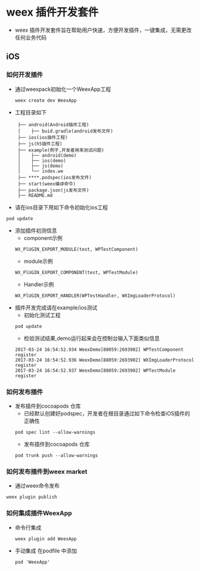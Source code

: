# weex 插件开发套件
- weex 插件开发套件旨在帮助用户快速，方便开发插件，一键集成，无需更改任何业务代码

## iOS

### 如何开发插件
- 通过weexpack初始化一个WeexApp工程
   ```
   weex create dev WeexApp
   ```
- 工程目录如下
    ```
     ├── android(Android插件工程)
     │    ├── buid.gradle(android发布文件)
     ├── ios(ios插件工程)
     ├── js(h5插件工程)
     ├── example(例子,开发者用来测试问题)
     │    ├── android(demo)
     │    ├── ios(demo)
     │    ├── js(demo)
     │    └── index.we
     ├── ****.podspec(ios发布文件)
     ├── start(weex编译命令)
     ├── package.json(js发布文件)
     ├── README.md
   ```
- 请在ios目录下用如下命令初始化ios工程
```
pod update
```
- 添加插件初测信息
   - component示例
   ```
   WX_PlUGIN_EXPORT_MODULE(test, WPTestComponent)
   ```
   - module示例
   ```
   WX_PlUGIN_EXPORT_COMPONENT(test, WPTestModule)
   ```
   - Handler示例
   ```
   WX_PlUGIN_EXPORT_HANDLER(WPTestHandler, WXImgLoaderProtocol)
   ```
- 插件开发完成请在example/ios测试
   - 初始化测试工程
   ```
   pod update
   ```
   - 检验测试结果,demo运行起来会在控制台输入下面类似信息
   ```
   2017-03-24 16:54:52.934 WeexDemo[88059:2693902] WPTestComponent register
   2017-03-24 16:54:52.936 WeexDemo[88059:2693902] WXImgLoaderProtocol register
   2017-03-24 16:54:52.937 WeexDemo[88059:2693902] WPTestModule register
   ```

### 如何发布插件
- 发布插件到cocoapods 仓库
   - 已经默认创建好podspec，开发者在根目录通过如下命令检查iOS插件的正确性
  ```
  pod spec lint --allow-warnings
  ```
   - 发布插件到cocoapods 仓库
   ```
   pod trunk push --allow-warnings
   ```

### 如何发布插件到weex market
- 通过weex命令发布
```
weex plugin publish
```

### 如何集成插件WeexApp
- 命令行集成
  ```
  weex plugin add WeexApp
  ```
- 手动集成
  在podfile 中添加
  ```
  pod 'WeexApp'
  ```
